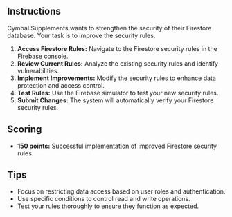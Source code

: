 ## Instructions

Cymbal Supplements wants to strengthen the security of their Firestore database. Your task is to improve the security rules.

1. **Access Firestore Rules:** Navigate to the Firestore security rules in the Firebase console.
2. **Review Current Rules:** Analyze the existing security rules and identify vulnerabilities.
3. **Implement Improvements:** Modify the security rules to enhance data protection and access control.
4. **Test Rules:** Use the Firebase simulator to test your new security rules.
5. **Submit Changes:** The system will automatically verify your Firestore security rules.

## Scoring

* **150 points:** Successful implementation of improved Firestore security rules.

## Tips

* Focus on restricting data access based on user roles and authentication.
* Use specific conditions to control read and write operations.
* Test your rules thoroughly to ensure they function as expected.
